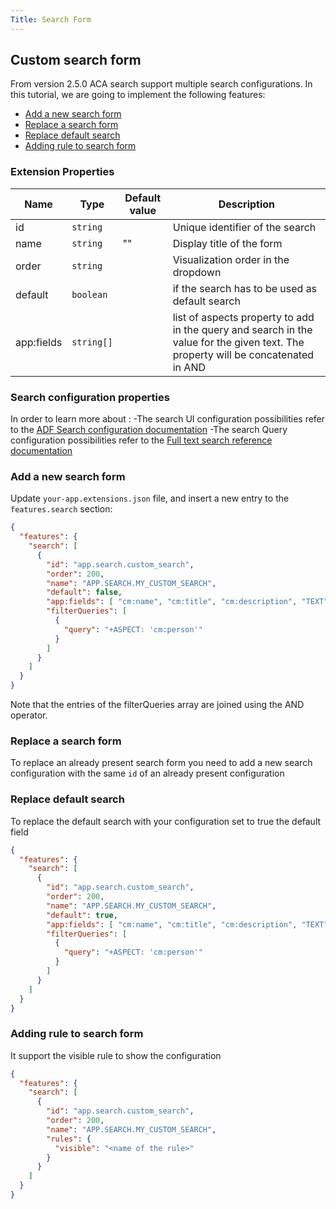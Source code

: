 ```yaml
---
Title: Search Form
---
```


## Custom search form

From version 2.5.0 ACA search support multiple search configurations.
In this tutorial, we are going to implement the following features:

- [Add a new search form](#add-a-new-search-form)
- [Replace a search form](#replace-a-search-form)
- [Replace default search](#replace-default-search)
- [Adding rule to search form](#adding-rule-to-search-form)

### Extension Properties

| Name | Type | Default value | Description |
| ---- | ---- | ------------- | ----------- |
| id | `string` |  | Unique identifier of the search |
| name | `string` | "" | Display title of the form |
| order | `string` |  | Visualization order in the dropdown  |
| default | `boolean` |  | if the search has to be used as default search  |
| app:fields| `string[]`| | list of aspects property to add in the query and search in the value for the given text. The property will be concatenated in AND|

### Search configuration properties

In order to learn more about :
-The search UI configuration possibilities refer to the [ADF Search configuration documentation](https://github.com/Alfresco/alfresco-ng2-components/blob/develop/docs/user-guide/search-configuration-guide.md)
-The search Query configuration possibilities refer to the [Full text search reference documentation](https://support.hyland.com/r/Alfresco/Alfresco-Search-Services/2.0/Alfresco-Search-Services/Using/Full-text-search-reference)

### Add a new search form

Update `your-app.extensions.json` file, and insert a new entry to the `features.search` section:

```json
{
  "features": {
    "search": [
      {
        "id": "app.search.custom_search",
        "order": 200,
        "name": "APP.SEARCH.MY_CUSTOM_SEARCH",
        "default": false,
        "app:fields": [ "cm:name", "cm:title", "cm:description", "TEXT", "TAG"],
        "filterQueries": [
          {
            "query": "+ASPECT: 'cm:person'"
          }
        ]
      }
    ]
  }
}
```
Note that the entries of the filterQueries array are joined using the AND operator.

### Replace a search form
 To replace an already present search form you need to add a new search configuration with the same `id` of an already present configuration 


### Replace default search
To replace the default search with your configuration set to true the default field

```json
{
  "features": {
    "search": [
      {
        "id": "app.search.custom_search",
        "order": 200,
        "name": "APP.SEARCH.MY_CUSTOM_SEARCH",
        "default": true,
        "app:fields": [ "cm:name", "cm:title", "cm:description", "TEXT", "TAG"],
        "filterQueries": [
          {
            "query": "+ASPECT: 'cm:person'"
          }
        ]
      }
    ]
  }
}
```
### Adding rule to search form 

It support the visible rule to show the configuration

```json
{
  "features": {
    "search": [
      {
        "id": "app.search.custom_search",
        "order": 200,
        "name": "APP.SEARCH.MY_CUSTOM_SEARCH",
        "rules": {
          "visible": "<name of the rule>"
        }
      }
    ]
  }
}
```
